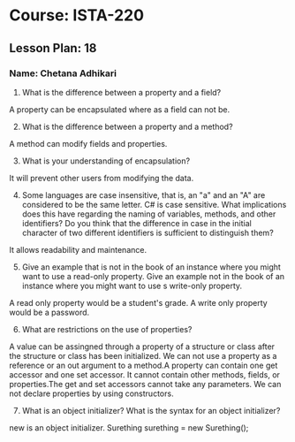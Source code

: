 # Course: ISTA-220
## Lesson Plan: 18
### Name: Chetana Adhikari


1. What is the difference between a property and a field?  

A property can be encapsulated where as a field can not be.

2. What is the difference between a property and a method?  

A method can modify fields and properties.

3. What is your understanding of encapsulation? 

It will prevent other users from modifying the data. 

4. Some languages are case insensitive, that is, an "a" and an "A" are considered to be the same letter. C# is case sensitive. What implications does this have regarding the naming of variables, methods, and other identifiers? Do you think that the difference in case in the initial character of two different identifiers is sufficient to distinguish them?  

It allows readability and maintenance.

5. Give an example that is not in the book of an instance where you might want to use a read-only property. Give an example not in the book of an instance where you might want to use s write-only property.  

A read only property would be a student's grade. A write only property would be a password.

6. What are restrictions on the use of properties?  

A value can be assingned through a property of a structure or class after the structure or class has been initialized.
We can not use a property as a reference or an out argument to a method.A property can contain one get accessor and one set accessor. 
It cannot contain other methods, fields, or properties.The get and set accessors cannot take any parameters. We can not declare properties by using constructors.
	
7. What is an object initializer? What is the syntax for an object initializer?  

new is an object initializer.
Surething surething = new Surething();
